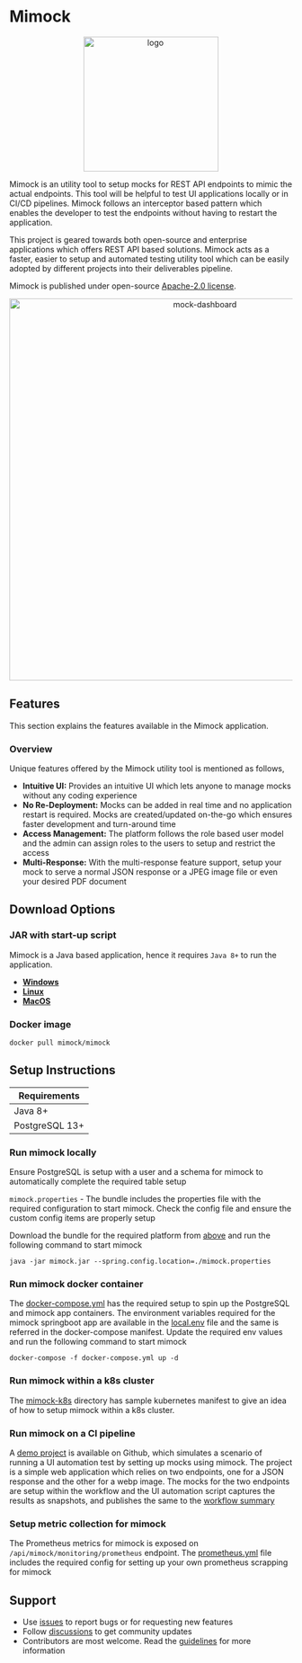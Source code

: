 # Mimock

<p align="center">
<img src="https://user-images.githubusercontent.com/47709856/154523128-e9c45f11-b1a6-4dcc-8064-75f6c5af4a43.svg" alt="logo" style="width:240px;text-align:center;" />
</p>

Mimock is an utility tool to setup mocks for REST API endpoints to mimic the actual endpoints. This tool will be helpful to test UI applications locally or in CI/CD pipelines. Mimock follows an interceptor based pattern which enables the developer to test the endpoints without having to restart the application.

This project is geared towards both open-source and enterprise applications which offers REST API based solutions. Mimock acts as a faster, easier to setup and automated testing utility tool which can be easily adopted by different projects into their deliverables pipeline.

Mimock is published under open-source [Apache-2.0 license](LICENSE).

<p align="center">
<img src="https://user-images.githubusercontent.com/47709856/180043326-c23999de-17e7-4fe4-a611-7896e7289ca0.png" alt="mock-dashboard" style="width:680px;" />
</p>

## Features

This section explains the features available in the Mimock application.

### Overview

Unique features offered by the Mimock utility tool is mentioned as follows,

- **Intuitive UI:** Provides an intuitive UI which lets anyone to manage mocks without any coding experience
- **No Re-Deployment:** Mocks can be added in real time and no application restart is required. Mocks are created/updated on-the-go which ensures faster development and turn-around time
- **Access Management:** The platform follows the role based user model and the admin can assign roles to the users to setup and restrict the access
- **Multi-Response:** With the multi-response feature support, setup your mock to serve a normal JSON response or a JPEG image file or even your desired PDF document


## Download Options

### JAR with start-up script

Mimock is a Java based application, hence it requires `Java 8+` to run the application. 

- [**Windows**](https://github.com/arbindo/mimock/archive/refs/tags/mimock-windows.zip)
- [**Linux**](https://github.com/arbindo/mimock/archive/refs/tags/mimock-linux.tar.gz)
- [**MacOS**](https://github.com/arbindo/mimock/archive/refs/tags/mimock-macos.tar.gz)

### Docker image

```shell
docker pull mimock/mimock
```

## Setup Instructions

| **Requirements** |
| - |
| Java 8+ |
| PostgreSQL 13+ |

### Run mimock locally

Ensure PostgreSQL is setup with a user and a schema for mimock to automatically complete the required table setup

`mimock.properties` - The bundle includes the properties file with the required configuration to start mimock. Check the config file and ensure the custom config items are properly setup

Download the bundle for the required platform from [above](#download-options) and run the following command to start mimock 

```shell
java -jar mimock.jar --spring.config.location=./mimock.properties
```

### Run mimock docker container

The [docker-compose.yml](docker-compose.yml) has the required setup to spin up the PostgreSQL and mimock app containers. The environment variables required for the mimock springboot app are available in the [local.env](local.env) file and the same is referred in the docker-compose manifest. Update the required env values and run the following command to start mimock

```shell
docker-compose -f docker-compose.yml up -d
```

### Run mimock within a k8s cluster

The [mimock-k8s](mimock-k8s) directory has sample kubernetes manifest to give an idea of how to setup mimock within a k8s cluster. 

### Run mimock on a CI pipeline

A [demo project](https://github.com/arbindo/demo-app) is available on Github, which simulates a scenario of running a UI automation test by setting up mocks using mimock. The project is a simple web application which relies on two endpoints, one for a JSON response and the other for a webp image. The mocks for the two endpoints are setup within the workflow and the UI automation script captures the results as snapshots, and publishes the same to the [workflow summary](https://github.com/arbindo/demo-app/actions/runs/2685049363)

### Setup metric collection for mimock

The Prometheus metrics for mimock is exposed on `/api/mimock/monitoring/prometheus` endpoint. The [prometheus.yml](../prometheus.yml)  file includes the required config for setting up your own prometheus scrapping for mimock

## Support

- Use [issues](https://github.com/arbindo/mimock/issues) to report bugs or for requesting new features
- Follow [discussions](https://github.com/arbindo/mimock/discussions) to get community updates
- Contributors are most welcome. Read the [guidelines](CONTRIBUTING.md) for more information
